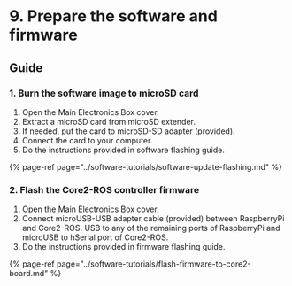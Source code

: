 # 9. Prepare the software and firmware

## Guide

### 1. Burn the software image to microSD card

1. Open the Main Electronics Box cover.
2. Extract a microSD card from microSD extender.
3. If needed, put the card to microSD-SD adapter \(provided\).
4. Connect the card to your computer.
5. Do the instructions provided in software flashing guide.

{% page-ref page="../software-tutorials/software-update-flashing.md" %}

### 2. Flash the Core2-ROS controller firmware

1. Open the Main Electronics Box cover.
2. Connect microUSB-USB adapter cable \(provided\) between RaspberryPi and Core2-ROS. USB to any of the remaining ports of RaspberryPi and microUSB to hSerial port of Core2-ROS.
3. Do the instructions provided in firmware flashing guide.

{% page-ref page="../software-tutorials/flash-firmware-to-core2-board.md" %}





